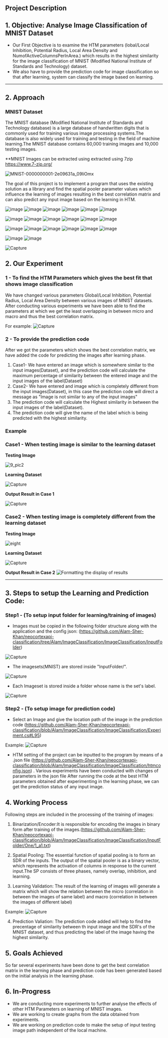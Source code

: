 ## **Project Description**

## 1. **Objective: Analyse Image Classification of MNIST Dataset**
* Our First Objective is to examine the HTM parameters (lobal/Local Inhibition, Potential Radius, Local Area Density and NumofActiveColumnsPerInArea.) which results in the highest similarity for the image classification of MNIST (Modified National Institute of Standards and Technology) dataset.
* We also have to provide the prediction code for image classification so that after learning, system can classify the image based on learning.

-----------------------------------------------------------------------------------------------------------------------------------------------------------------------
## 2. **Approach**

### MNIST Dataset
The MNIST database (Modified National Institute of Standards and Technology database) is a large database of handwritten digits that is commonly used for training various image processing systems.The database is also widely used for training and testing in the field of machine learning.The MNIST database contains 60,000 training images and 10,000 testing images.

**MNIST Images can be extracted using extracted using 7zip https://www.7-zip.org/

![MNIST-0000000001-2e09631a_09liOmx](https://user-images.githubusercontent.com/93146590/159464591-f38d0df9-eeb0-4b53-b6ae-7e564015a3a5.jpg) 

The goal of this project is to implement a program that uses the existing solution as a library and find the spatial pooler parameter values which influence the learning of images resulting in the best correlation matrix and can also predict any input image based on the learning in HTM.


![image](https://user-images.githubusercontent.com/93146590/159476992-ceecfa2c-d0db-4158-a70b-3671b286137f.png)
  ![image](https://user-images.githubusercontent.com/93146590/159476931-d066b88b-1ded-4243-9e58-1ecd6e3ddaf4.png)  ![image](https://user-images.githubusercontent.com/93146590/159477331-8178b739-c6d9-407a-bf4f-d3931bc536fd.png)  ![image](https://user-images.githubusercontent.com/93146590/159477405-6b03f0ad-8911-41c1-b08d-a2aaf20685f7.png) ![image](https://user-images.githubusercontent.com/93146590/159478497-af3b67c8-22f9-4650-af17-f2ea57e71e30.png)
  ![image](https://user-images.githubusercontent.com/93146590/159478366-66c57685-9255-48c3-a27f-4c8745cb9a3f.png) 
  
  ![image](https://user-images.githubusercontent.com/93146590/159479899-39eccced-86f3-4395-a8e8-19b5b79772d7.png) ![image](https://user-images.githubusercontent.com/93146590/159480218-81369a61-2a2b-490e-a657-fb7ddf970880.png) ![image](https://user-images.githubusercontent.com/93146590/159480428-18ceb06d-c58b-4a85-8d83-dc9072988089.png) ![image](https://user-images.githubusercontent.com/93146590/159480681-3ccaf624-066b-4d51-a43c-6f930dd642a7.png) ![image](https://user-images.githubusercontent.com/93146590/159480865-41d2ea90-6c1e-4b63-857c-d00bcc578341.png) ![image](https://user-images.githubusercontent.com/93146590/159481213-355c99f6-398c-4130-af54-2669404ad30a.png)
  
  ![image](https://user-images.githubusercontent.com/93146590/159482675-6903ea10-15ac-4168-b772-a31c2b41be77.png) ![image](https://user-images.githubusercontent.com/93146590/159483536-f1baa93b-4ce6-461c-8b5c-c1264a1e607b.png) ![image](https://user-images.githubusercontent.com/93146590/159484243-a54df1f7-37dd-4bf1-a9b7-8ca00c0e0984.png) ![image](https://user-images.githubusercontent.com/93146590/159484423-b07bc98a-21e0-4a1d-aa26-ed262e3aae28.png)
![image](https://user-images.githubusercontent.com/93146590/159484590-71c62cd3-a76c-4e85-a990-dbb76639b358.png) ![image](https://user-images.githubusercontent.com/93146590/159484821-f32aa6fe-da97-4cf0-95a2-6b0677fbe6ec.png)

![image](https://user-images.githubusercontent.com/93146590/159485005-5aa702e2-a31c-4535-9b7e-5295318f927a.png) ![image](https://user-images.githubusercontent.com/93146590/159485294-f0489df7-a20f-4bf7-a3ea-cf8b482cb82a.png)



![Capture](https://user-images.githubusercontent.com/93146590/159493693-188786ef-9da3-4496-95d5-271fc9e42b9e.JPG)




## 2. **Our Experiment**

### 1 - To find the HTM Parameters which gives the best fit that shows image classification
We have changed various parameters Global/Local Inhibition, Potential Radius, Local Area Density between various images of MNIST datasets. After conducting various experiments we have been able to find the parameters at which we get the least overlapping in between micro and macro and thus the best correlation matrix.

 For example:
![Capture](https://user-images.githubusercontent.com/93146590/157971089-95cce4d0-f8c8-4332-804e-769f84ac9611.JPG)

### 2 - To provide the prediction code
After we got the parameters which shows the best correlation matrix, we have added the code for predicting the images after learning phase.
1) Case1- We have entered an image which is somewhere similar to the input images(Dataset), and the prediction code will calculate the maximum percentage of similarity between the entered image and the input images of the label(Dataset)
2) Case2- We have entered and image which is completely different from the input images(Dataset), in this case the prediction code will direct a message as "Image is not similar to any of the input images"
3) The prediction code will calculate the Highest similarity in between the input images of the label(Dataset).
4) The prediction code will give the name of the label which is being predicted with the highest similarity.

### Example

### **Case1** - When testing image is similar to the learning dataset

**Testing Image**

![9_pic2](https://user-images.githubusercontent.com/93146590/158055870-5eefaedf-63bb-48e3-9f5c-f9f71b5f050b.png)

**Learning Dataset**

![Capture](https://user-images.githubusercontent.com/93146590/158055986-143d49d7-793a-4b1f-9cb0-907fea8865a5.JPG)

**Output Result in Case 1**

![Capture](https://user-images.githubusercontent.com/93146590/158058910-52c1de99-bc2e-45ee-8b6d-5f54a9ee2cd0.JPG)

### **Case2** - When testing image is completely different from the learning dataset

**Testing Image**

![eight](https://user-images.githubusercontent.com/93139817/159286046-f7a9bcb3-d08c-4afc-bb42-2f53683ca2e9.png)


**Learning Dataset**

![Capture](https://user-images.githubusercontent.com/93146590/158055986-143d49d7-793a-4b1f-9cb0-907fea8865a5.JPG)

**Output Result in Case 2**
![Formatting the display of results](https://user-images.githubusercontent.com/93139817/159286315-22e0ac4e-8d5c-46f1-a682-19c1a44e904c.PNG)


---------------------------------------------------------------------------------------------------------------------------------------------------------------------------------
## 3. Steps to setup the Learning and Prediction Code:
### Step1 - (To setup input folder for learning/training of images)
* Images must be copied in the following folder structure along with the application and the config json: (https://github.com/Alam-Sher-Khan/neocortexapi-classification/tree/Alam/ImageClassification/ImageClassification/InputFolder)

![Capture](https://user-images.githubusercontent.com/93146590/158056620-58a8ea39-6be9-473e-b7e5-ad398e2504e5.JPG)

* The imagesets(MNIST) are stored inside "InputFolder/".

![Capture](https://user-images.githubusercontent.com/93146590/157983651-dd5b38c8-463a-4310-b118-3b5e2df73f06.JPG)

* Each Imageset is stored inside a folder whose name is the set's label.

![Capture](https://user-images.githubusercontent.com/93146590/157983987-0cdfe35a-811e-49f2-b580-ec515889c2a4.JPG)

### Step2 - (To setup image for prediction code)
* Select an Image and give the location path of the image in the prediction code (https://github.com/Alam-Sher-Khan/neocortexapi-classification/blob/Alam/ImageClassification/ImageClassification/Experiment.cs#L95)

Example:
![Capture](https://user-images.githubusercontent.com/93146590/158025162-08efce1d-ac9d-49f0-b12b-b273312cd706.JPG)

* HTM setting of the project can be inputted to the program by means of a .json file (https://github.com/Alam-Sher-Khan/neocortexapi-classification/blob/Alam/ImageClassification/ImageClassification/htmconfig.json) . Various experiments have been conducted with changes of parameters in the json file
After running the code at the best HTM parameters obtained after experimenting in the learning phase, we can get the prediction status of any input image.

## 4. Working Process
Following steps are included in the processing of the training of images:

1) Binarization/Encoder:It is responsible for encoding the images in binary form after training of the images.(https://github.com/Alam-Sher-Khan/neocortexapi-classification/blob/Alam/ImageClassification/ImageClassification/InputFolder/One/1_a1.txt)

2) Spatial Pooling: The essential function of spatial pooling is to form an SDR of the inputs. The output of the spatial pooler is as a binary vector, which represents the activation of columns in response to the current input.The SP consists of three phases, namely overlap, inhibition, and learning.

3) Learning Validation: The result of the learning of images will generate a matrix which will show the relation between the micro (correlation in between the images of same label) and macro (correlation in between the images of different label)

Example:
![Capture](https://user-images.githubusercontent.com/93146590/158057244-268ce79a-2859-4d44-b534-49d13fe5c935.JPG)

4) Prediction Valiation: The prediction code added will help to find the precentage of similarity between th input image and the SDR's of the MNIST dataset, and thus predicting the label of the image having the highest similarity.


## 5. Goals Achieved
So far several experiments have been done to get the best correlation matrix in the learning phase and prediction code has been generated based on the initial analysis in the learning phase.

## 6. In-Progress
* We are conducting more experiments to further analyse the effects of other HTM Parameters on learning of MNIST images.
* We are working to create graphs from the data obtained from experiments.
* We are working on prediction code to make the setup of input testing image path independent of the local machine.
